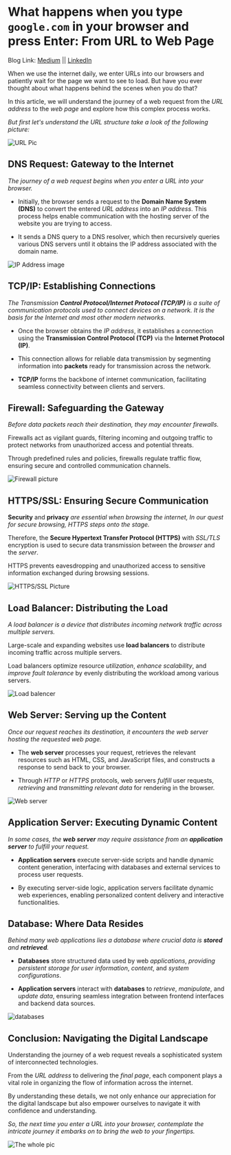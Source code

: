 # What happens when you type `google.com` in your browser and press Enter: From URL to Web Page

Blog Link: [Medium](https://medium.com/@dawoud27/understanding-the-journey-of-a-web-request-from-url-to-web-page-fba784c9e4bf) || [LinkedIn](https://www.linkedin.com/pulse/what-happens-when-you-type-googlecom-your-browser-press-dawoud-ks19f)

When we use the internet daily, we enter URLs into our browsers and patiently wait for the page we want to see to load. But have you ever thought about what happens behind the scenes when you do that?

In this article, we will understand the journey of a web request from the *URL address* to the *web page* and explore how this complex process works.

*But first let's understand the URL structure take a look of the following picture:*

![URL Pic](./images/URL.png) 

## DNS Request: Gateway to the Internet
*The journey of a web request begins when you enter a URL into your browser.*

- Initially, the browser sends a request to the **Domain Name System (DNS)** to convert the entered *URL address* into an *IP address*. This process helps enable communication with the hosting server of the website you are trying to access.

- It sends a DNS query to a DNS resolver, which then recursively queries various DNS servers until it obtains the IP address associated with the domain name.

![IP Address image](./images/ip.png)

## TCP/IP: Establishing Connections
*The Transmission **Control Protocol/Internet Protocol (TCP/IP)** is a suite of communication protocols used to connect devices on a network. It is the basis for the Internet and most other modern networks.*

- Once the browser obtains the *IP address*, it establishes a connection using the **Transmission Control Protocol (TCP)** via the **Internet Protocol (IP)**.

- This connection allows for reliable data transmission by segmenting information into **packets** ready for transmission across the network.


- **TCP/IP** forms the backbone of internet communication, facilitating seamless connectivity between clients and servers.

## Firewall: Safeguarding the Gateway

*Before data packets reach their destination, they may encounter firewalls.* 

Firewalls act as vigilant guards, filtering incoming and outgoing traffic to protect networks from unauthorized access and potential threats.

Through predefined rules and policies, firewalls regulate traffic flow, ensuring secure and controlled communication channels.

![Firewall picture](./images/firewall.png)
<!-- Reference https://us.norton.com/blog/privacy/firewall -->

## HTTPS/SSL: Ensuring Secure Communication

**Security** and **privacy** *are essential when browsing the internet, In our quest for secure browsing, HTTPS steps onto the stage.*

Therefore, the **Secure Hypertext Transfer Protocol (HTTPS)** with *SSL/TLS* encryption is used to secure data transmission between the *browser* and the *server*.

HTTPS prevents eavesdropping and unauthorized access to sensitive information exchanged during browsing sessions.

![HTTPS/SSL Picture](./images/HTTPS.jpg)

<!-- Reference https://medium.com/@kasunpdh/ssl-handshake-explained-4dabb87cdce -->

## Load Balancer: Distributing the Load

*A load balancer is a device that distributes incoming network traffic across multiple servers.*

Large-scale and expanding websites use **load balancers** to distribute incoming traffic across multiple servers. 

Load balancers optimize resource *utilization*, *enhance scalability*, and *improve fault tolerance* by evenly distributing the workload among various servers.

![Load balencer](./images/load-balencer.png)

## Web Server: Serving up the Content

*Once our request reaches its destination, it encounters the web server hosting the requested web page.*

- The **web server** processes your request, retrieves the relevant resources such as HTML, CSS, and JavaScript files, and constructs a response to send back to your browser.

- Through *HTTP* or *HTTPS* protocols, web servers *fulfill* user requests, *retrieving* and *transmitting relevant data* for rendering in the browser.

![Web server](./images/Types-of-Web-Servers.webp)

## Application Server: Executing Dynamic Content

*In some cases, the **web server** may require assistance from an **application server** to fulfill your request.*

- **Application servers** execute server-side scripts and handle dynamic content generation, interfacing with databases and external services to process user requests.

- By executing server-side logic, application servers facilitate dynamic web experiences, enabling personalized content delivery and interactive functionalities.

## Database: Where Data Resides

*Behind many web applications lies a database where crucial data is **stored** and **retrieved**.*

- **Databases** store structured data used by web *applications*, *providing persistent storage for user information*, *content*, and *system configurations*.

- **Application servers** interact with **databases** to *retrieve*, *manipulate*, and *update data*, ensuring seamless integration between frontend interfaces and backend data sources.

![databases](./images/database.png)

## Conclusion: Navigating the Digital Landscape

Understanding the journey of a web request reveals a sophisticated system of interconnected technologies. 

From the *URL address* to delivering the *final page*, each component plays a vital role in organizing the flow of information across the internet. 

By understanding these details, we not only enhance our appreciation for the digital landscape but also empower ourselves to navigate it with confidence and understanding.

*So, the next time you enter a URL into your browser, contemplate the intricate journey it embarks on to bring the web to your fingertips.*

![The whole pic](./images/alx-task.png)
